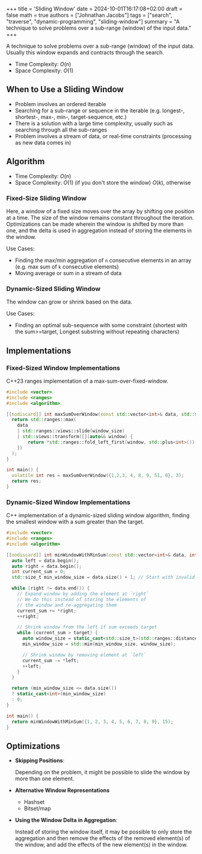 +++
title = 'Sliding Window'
date = 2024-10-01T16:17:08+02:00
draft = false
math = true
authors = ["Johnathan Jacobs"]
tags = ["search", "traverse", "dynamic-programming", "sliding-window"]
summary = "A technique to solve problems over a sub-range (window) of the input data."
+++

A technique to solve problems over a sub-range (window) of the input data.
Usually this window expands and contracts through the search.

- Time Complexity: $O(n)$
- Space Complexity: $O(1)$

## When to Use a Sliding Window

- Problem involves an ordered iterable
- Searching for a sub-range or sequence in the iterable
  (e.g. longest-, shortest-, max-, min-, target-sequence, etc.)
- There is a solution with a large time complexity,
  usually such as searching through all the sub-ranges
- Problem involves a stream of data, or real-time constraints
  (processing as new data comes in)

## Algorithm

- Time Complexity: $O(n)$
- Space Complexity: $O(1)$ (if you don't store the window) $O(k)$, otherwise

### Fixed-Size Sliding Window

Here, a window of a fixed size moves over the array by shifting
one position at a time.
The size of the window remains constant throughout the iteration.
Optimizations can be made wherein the window is shifted by more than one,
and the delta is used in aggregation instead of storing the elements in the window.

Use Cases:

- Finding the max/min aggregation of `n` consecutive elements in an array
  (e.g. max sum of `k` consecutive elements)
- Moving average or sum in a stream of data

### Dynamic-Sized Sliding Window

The window can grow or shrink based on the data.

Use Cases:

- Finding an optimal sub-sequence with some constraint (shortest with the sum>=target,
  Longest substring without repeating characters)

## Implementations

### Fixed-Sized Window Implementations

C++23 ranges implementation of a max-sum-over-fixed-window.

```cpp
#include <vector>
#include <ranges>
#include <algorithm>

[[nodiscard]] int maxSumOverWindow(const std::vector<int>& data, std::size_t window_size) {
  return std::ranges::max(
    data
    | std::ranges::views::slide(window_size)
    | std::views::transform([](auto&& window) {
        return *std::ranges::fold_left_first(window, std::plus<int>());
    })
  );
}

int main() {
  volatile int res = maxSumOverWindow({1,2,3, 4, 8, 9, 51, 0}, 3);
  return res;
}
```

### Dynamic-Sized Window Implementations

C++ implementation of a dynamic-sized sliding window algorithm,
finding the smallest window with a sum greater than the target.

```cpp
#include <vector>
#include <ranges>
#include <algorithm>

[[nodiscard]] int minWindowWithMinSum(const std::vector<int>& data, int target) {
  auto left = data.begin();
  auto right = data.begin();
  int current_sum = 0;
  std::size_t min_window_size = data.size() + 1; // Start with invalid large size

  while (right != data.end()) {
    // Expand window by adding the element at `right`
    // We do this instead of storing the elements of
    // the window and re-aggregating them
    current_sum += *right;
    ++right;

    // Shrink window from the left if sum exceeds target
    while (current_sum > target) {
      auto window_size = static_cast<std::size_t>(std::ranges::distance(left, right));
      min_window_size = std::min(min_window_size, window_size);

      // Shrink window by removing element at `left`
      current_sum -= *left;
      ++left;
    }
  }

  return (min_window_size <= data.size())
  ? static_cast<int>(min_window_size)
  : 0;
}

int main() {
  return minWindowWithMinSum({1, 2, 3, 4, 5, 6, 7, 8, 9}, 15);
}
```

## Optimizations

- **Skipping Positions**:

  Depending on the problem, it might be possible to slide the window by more than one element.

- **Alternative Window Representations**
  - Hashset
  - Bitset/map
- **Using the Window Delta in Aggregation**:

  Instead of storing the window itself, it may be possible to only store the
  aggregation and then remove the effects of the removed element(s) of the window,
  and add the effects of the new element(s) in the window.
